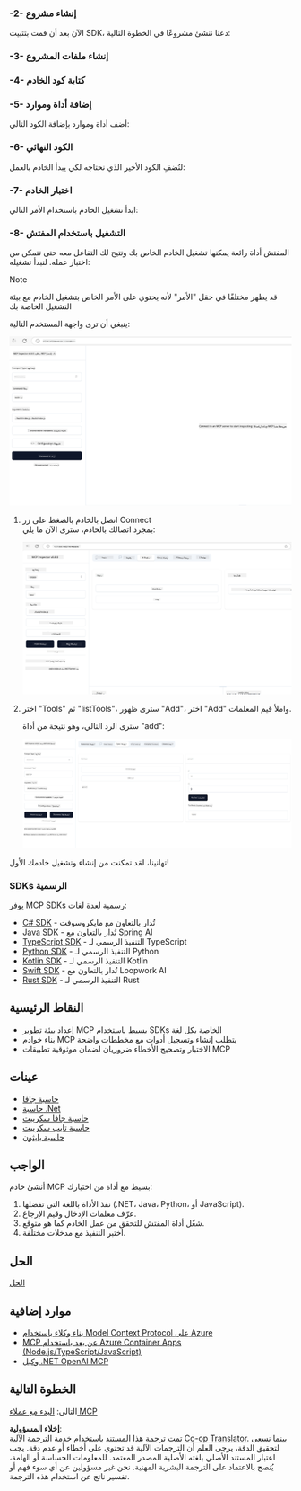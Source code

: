 <!--
CO_OP_TRANSLATOR_METADATA:
{
  "original_hash": "262e6e510f0c3fe1e36180eadcd67c33",
  "translation_date": "2025-06-02T17:18:25+00:00",
  "source_file": "03-GettingStarted/01-first-server/README.md",
  "language_code": "ar"
}
-->
### -2- إنشاء مشروع

الآن بعد أن قمت بتثبيت SDK، دعنا ننشئ مشروعًا في الخطوة التالية:

### -3- إنشاء ملفات المشروع

### -4- كتابة كود الخادم

### -5- إضافة أداة وموارد

أضف أداة وموارد بإضافة الكود التالي:

### -6- الكود النهائي

لنُضفِ الكود الأخير الذي نحتاجه لكي يبدأ الخادم بالعمل:

### -7- اختبار الخادم

ابدأ تشغيل الخادم باستخدام الأمر التالي:

### -8- التشغيل باستخدام المفتش

المفتش أداة رائعة يمكنها تشغيل الخادم الخاص بك وتتيح لك التفاعل معه حتى تتمكن من اختبار عمله. لنبدأ تشغيله:

> [!NOTE]
> قد يظهر مختلفًا في حقل "الأمر" لأنه يحتوي على الأمر الخاص بتشغيل الخادم مع بيئة التشغيل الخاصة بك

ينبغي أن ترى واجهة المستخدم التالية:

![Connect](../../../../translated_images/connect.141db0b2bd05f096fb1dd91273771fd8b2469d6507656c3b0c9df4b3c5473929.ar.png)

1. اتصل بالخادم بالضغط على زر Connect  
   بمجرد اتصالك بالخادم، سترى الآن ما يلي:

   ![Connected](../../../../translated_images/connected.73d1e042c24075d386cacdd4ee7cd748c16364c277d814e646ff2f7b5eefde85.ar.png)

2. اختر "Tools" ثم "listTools"، سترى ظهور "Add"، اختر "Add" واملأ قيم المعلمات.

   سترى الرد التالي، وهو نتيجة من أداة "add":

   ![Result of running add](../../../../translated_images/ran-tool.a5a6ee878c1369ec1e379b81053395252a441799dbf23416c36ddf288faf8249.ar.png)

تهانينا، لقد تمكنت من إنشاء وتشغيل خادمك الأول!

### SDKs الرسمية

يوفر MCP SDKs رسمية لعدة لغات:
- [C# SDK](https://github.com/modelcontextprotocol/csharp-sdk) - تُدار بالتعاون مع مايكروسوفت
- [Java SDK](https://github.com/modelcontextprotocol/java-sdk) - تُدار بالتعاون مع Spring AI
- [TypeScript SDK](https://github.com/modelcontextprotocol/typescript-sdk) - التنفيذ الرسمي لـ TypeScript
- [Python SDK](https://github.com/modelcontextprotocol/python-sdk) - التنفيذ الرسمي لـ Python
- [Kotlin SDK](https://github.com/modelcontextprotocol/kotlin-sdk) - التنفيذ الرسمي لـ Kotlin
- [Swift SDK](https://github.com/modelcontextprotocol/swift-sdk) - تُدار بالتعاون مع Loopwork AI
- [Rust SDK](https://github.com/modelcontextprotocol/rust-sdk) - التنفيذ الرسمي لـ Rust

## النقاط الرئيسية

- إعداد بيئة تطوير MCP بسيط باستخدام SDKs الخاصة بكل لغة
- بناء خوادم MCP يتطلب إنشاء وتسجيل أدوات مع مخططات واضحة
- الاختبار وتصحيح الأخطاء ضروريان لضمان موثوقية تطبيقات MCP

## عينات

- [حاسبة جافا](../samples/java/calculator/README.md)
- [حاسبة .Net](../../../../03-GettingStarted/samples/csharp)
- [حاسبة جافا سكريبت](../samples/javascript/README.md)
- [حاسبة تايب سكريبت](../samples/typescript/README.md)
- [حاسبة بايثون](../../../../03-GettingStarted/samples/python)

## الواجب

أنشئ خادم MCP بسيط مع أداة من اختيارك:
1. نفذ الأداة باللغة التي تفضلها (.NET، Java، Python، أو JavaScript).
2. عرّف معلمات الإدخال وقيم الإرجاع.
3. شغّل أداة المفتش للتحقق من عمل الخادم كما هو متوقع.
4. اختبر التنفيذ مع مدخلات مختلفة.

## الحل

[الحل](./solution/README.md)

## موارد إضافية

- [بناء وكلاء باستخدام Model Context Protocol على Azure](https://learn.microsoft.com/azure/developer/ai/intro-agents-mcp)
- [MCP عن بعد باستخدام Azure Container Apps (Node.js/TypeScript/JavaScript)](https://learn.microsoft.com/samples/azure-samples/mcp-container-ts/mcp-container-ts/)
- [وكيل .NET OpenAI MCP](https://learn.microsoft.com/samples/azure-samples/openai-mcp-agent-dotnet/openai-mcp-agent-dotnet/)

## الخطوة التالية

التالي: [البدء مع عملاء MCP](/03-GettingStarted/02-client/README.md)

**إخلاء المسؤولية**:  
تمت ترجمة هذا المستند باستخدام خدمة الترجمة الآلية [Co-op Translator](https://github.com/Azure/co-op-translator). بينما نسعى لتحقيق الدقة، يرجى العلم أن الترجمات الآلية قد تحتوي على أخطاء أو عدم دقة. يجب اعتبار المستند الأصلي بلغته الأصلية المصدر المعتمد. للمعلومات الحساسة أو الهامة، يُنصح بالاعتماد على الترجمة البشرية المهنية. نحن غير مسؤولين عن أي سوء فهم أو تفسير ناتج عن استخدام هذه الترجمة.